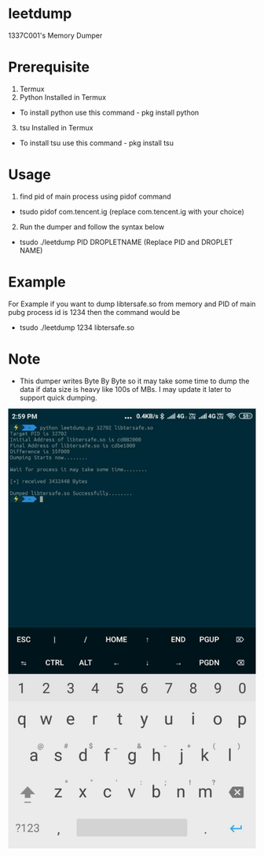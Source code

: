 # leetdump
1337C001's Memory Dumper

# Prerequisite
1. Termux
2. Python Installed in Termux
- To install python use this command - pkg install python
3. tsu Installed in Termux
- To install tsu use this command - pkg install tsu

# Usage
1. find pid of main process using pidof command
- tsudo pidof com.tencent.ig (replace com.tencent.ig with your choice)
2. Run the dumper and follow the syntax below
- tsudo ./leetdump PID DROPLETNAME (Replace PID and DROPLET NAME)
# Example
For Example if you want to dump libtersafe.so from memory and PID of main pubg process id is 1234 then the command would be 
- tsudo ./leetdump 1234 libtersafe.so
# Note
- This dumper writes Byte By Byte so it may take some time to dump the data if data size is heavy like 100s of MBs. I may update it later to support quick dumping.

![](./img1.jpg)

